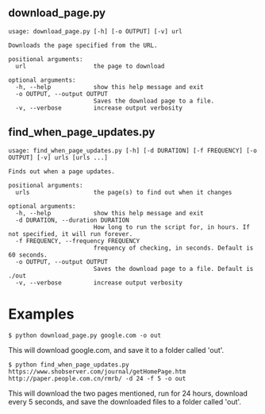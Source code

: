 ## download_page.py
```
usage: download_page.py [-h] [-o OUTPUT] [-v] url

Downloads the page specified from the URL.

positional arguments:
  url                   the page to download

optional arguments:
  -h, --help            show this help message and exit
  -o OUTPUT, --output OUTPUT
                        Saves the download page to a file.
  -v, --verbose         increase output verbosity
```

## find_when_page_updates.py
```
usage: find_when_page_updates.py [-h] [-d DURATION] [-f FREQUENCY] [-o OUTPUT] [-v] urls [urls ...]

Finds out when a page updates.

positional arguments:
  urls                  the page(s) to find out when it changes

optional arguments:
  -h, --help            show this help message and exit
  -d DURATION, --duration DURATION
                        How long to run the script for, in hours. If not specified, it will run forever.
  -f FREQUENCY, --frequency FREQUENCY
                        frequency of checking, in seconds. Default is 60 seconds.
  -o OUTPUT, --output OUTPUT
                        Saves the download page to a file. Default is ./out
  -v, --verbose         increase output verbosity
```

# Examples
```
$ python download_page.py google.com -o out
```
This will download google.com, and save it to a folder called 'out'.

```
$ python find_when_page_updates.py https://www.shobserver.com/journal/getHomePage.htm http://paper.people.com.cn/rmrb/ -d 24 -f 5 -o out
```
This will download the two pages mentioned, run for 24 hours, download every 5 seconds, and save the downloaded files to a folder called 'out'.
